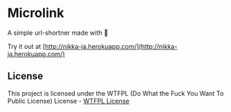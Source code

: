 # Microlink

A simple url-shortner made with 🐍

Try it out at [http://nikka-ja.herokuapp.com/](http://nikka-ja.herokuapp.com/)

## License

This project is licensed under the WTFPL (Do What the Fuck You Want To Public License) License - [WTFPL License](https://en.wikipedia.org/wiki/WTFPL)

